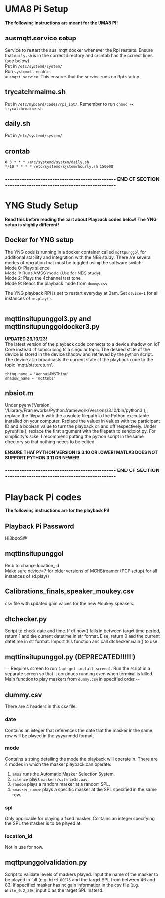 # UMA8 Pi Setup
<b>The following instructions are meant for the UMA8 PI!</b>

## ausmqtt.service setup
Service to restart the aus_mqtt docker whenever the Rpi restarts. Ensure that <code>daily.sh</code> is in the correct directory and crontab has the correct lines (see below)<br>
Put in <code>/etc/systemd/system/</code><br>
Run <code>systemctl enable ausmqtt.service</code>. This ensures that the service runs on Rpi startup.

## trycatchrmaime.sh
Put in <code>/etc/myboard/codes/rpi_iot/</code>. Remember to run <code>chmod +x trycatchrmaime.sh</code>

## daily.sh
Put in <code>/etc/systemd/system/</code>

## crontab
```
0 3 * * * /etc/systemd/system/daily.sh
*/10 * * * * /etc/systemd/system/hourly.sh 150000
```
### ----------------------------------------------- END OF SECTION -----------------------------------------------
# YNG Study Setup
<b>Read this before reading the part about Playback codes below! The YNG setup is slightly different!</b>

## Docker for YNG setup
The YNG code is running in a docker container called <code>mqttpunggol</code> for additional stability and integration with the NBS study. There are several modes of operation that must be toggled using the software switch:<br>
Mode 0: Plays silence<br>
Mode 1: Runs AMSS mode (Use for NBS study).<br>
Mode 2: Plays the 4channel test tone<br>
Mode 9: Reads the playback mode from <code>dummy.csv</code><br>

The YNG playback RPi is set to restart everyday at 3am. Set <code>device=1</code> for all instances of <code>sd.play()</code>.<br><br>

## mqttinsitupunggol3.py and mqttinsitupunggoldocker3.py
<b>UPDATED 26/10/23!</b><br>
The latest version of the playback code connects to a device shadow on IoT Core instead of subscribing to a singular topic. The desired state of the device is stored in the device shadow and retrieved by the python script. The device also broadcasts the current state of the playback code to the topic 'mqtt/statereturn'.
```
thing_name = 'WenhuiAWSThing'
shadow_name = 'mqttnbs'
```

## nbsiot.m
Under pyenv('Version', '/Library/Frameworks/Python.framework/Versions/3.10/bin/python3');, replace the filepath with the absolute filepath to the Python executable installed on your computer.
Replace the values in values with the participant ID and a boolean value to turn the playback on and off respectively.
Under pyrunfile(), replace the first argument with the filepath to sendtoiot.py. For simplicity's sake, I recommend putting the python script in the same directory so that nothing needs to be edited.<br><br>
<b>ENSURE THAT PYTHON VERSION IS 3.10 OR LOWER! MATLAB DOES NOT SUPPORT PYTHON 3.11 OR NEWER!</b>

### ----------------------------------------------- END OF SECTION -----------------------------------------------

# Playback Pi codes
<b>The following instructions are for the playback Pi!</b>

## Playback Pi Password
Hi3bdoS@

## mqttinsitupunggol
Rmb to change location_id<br>
Make sure device=7 for older versions of MCHStreamer (PCP setup) for all instances of sd.play()

## Calibrations_finals_speaker_moukey.csv
csv file with updated gain values for the new Moukey speakers.

## dtchecker.py
Script to check date and time. If dt.now() falls in between target time period, return 1 and the current datetime in str format. Else, return 0 and the current datetime in str format. Import this function and call dtchecker.main() to use.

## mqttinsitupunggol.py (DEPRECATED!!!!!!)
==Requires screen to run <code>(apt-get install screen)</code>. Run the script in a separate screen so that it continues running even when terminal is killed. Main function to play maskers from <code>dummy.csv</code> in specified order.--

## dummy.csv
There are 4 headers in this csv file:

### date
Contains an integer that references the date that the masker in the same row will be played in the yyyymmdd format.

### mode
Contains a string detailing the mode the playback will operate in. There are 4 modes in which the masker playback can operate:<br>
1. <code>amss</code> runs the Automatic Masker Selection System.<br>
2. <code>silence</code> plays <code>maskers/silence3s.wav</code>.<br>
3. <code>random</code> plays a random masker at a random SPL.<br>
4. <code><masker_name></code> plays a specific masker at the SPL specified in the same row.

### spl
Only applicable for playing a fixed masker. Contains an integer specifying the SPL the masker is to be played at.

### location_id
Not in use for now.

## mqttpunggolvalidation.py
Script to validate levels of maskers played. Input the name of the masker to be played in full (e.g. <code>bird_00075</code> and the target SPL from between 46 and 83. If specified masker has no gain information in the csv file (e.g. <code>White_0.2_30s</code>, input 0 as the target SPL instead.
